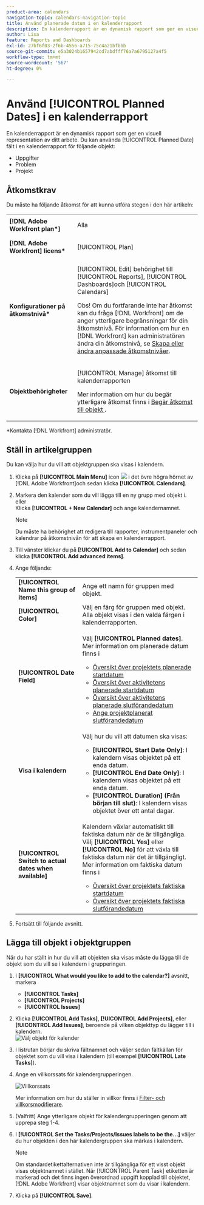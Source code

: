 ```yaml
---
product-area: calendars
navigation-topic: calendars-navigation-topic
title: Använd planerade datum i en kalenderrapport
description: En kalenderrapport är en dynamisk rapport som ger en visuell representation av ditt arbete. Du kan använda fältet Planerat datum i en kalenderrapport för uppgifter, utgåvor och projekt.
author: Lisa
feature: Reports and Dashboards
exl-id: 27bf6f03-2f6b-4556-a715-75c4a21bfbbb
source-git-commit: e5a3024b1657942cd7abdfff76a7a6795127a4f5
workflow-type: tm+mt
source-wordcount: '567'
ht-degree: 0%

---
```


# Använd [!UICONTROL Planned Dates] i en kalenderrapport

En kalenderrapport är en dynamisk rapport som ger en visuell representation av ditt arbete. Du kan använda [!UICONTROL Planned Date] fält i en kalenderrapport för följande objekt:

* Uppgifter
* Problem
* Projekt

## Åtkomstkrav

Du måste ha följande åtkomst för att kunna utföra stegen i den här artikeln:

<table style="table-layout:auto"> 
 <col> 
 </col> 
 <col> 
 </col> 
 <tbody> 
  <tr> 
   <td role="rowheader"><strong>[!DNL Adobe Workfront plan*]</strong></td> 
   <td> <p>Alla</p> </td> 
  </tr> 
  <tr> 
   <td role="rowheader"><strong>[!DNL Adobe Workfront] licens*</strong></td> 
   <td> <p>[!UICONTROL Plan] </p> </td> 
  </tr> 
  <tr> 
   <td role="rowheader"><strong>Konfigurationer på åtkomstnivå*</strong></td> 
   <td> <p>[!UICONTROL Edit] behörighet till [!UICONTROL Reports], [!UICONTROL Dashboards]och [!UICONTROL Calendars]</p> <p>Obs! Om du fortfarande inte har åtkomst kan du fråga [!DNL Workfront] om de anger ytterligare begränsningar för din åtkomstnivå. För information om hur en [!DNL Workfront] kan administratören ändra din åtkomstnivå, se <a href="../../../administration-and-setup/add-users/configure-and-grant-access/create-modify-access-levels.md" class="MCXref xref">Skapa eller ändra anpassade åtkomstnivåer</a>.</p> </td> 
  </tr> 
  <tr> 
   <td role="rowheader"><strong>Objektbehörigheter</strong></td> 
   <td> <p>[!UICONTROL Manage] åtkomst till kalenderrapporten</p> <p>Mer information om hur du begär ytterligare åtkomst finns i <a href="../../../workfront-basics/grant-and-request-access-to-objects/request-access.md" class="MCXref xref">Begär åtkomst till objekt </a>.</p> </td> 
  </tr> 
 </tbody> 
</table>

&#42;Kontakta [!DNL Workfront] administratör.

## Ställ in artikelgruppen

Du kan välja hur du vill att objektgruppen ska visas i kalendern.

1. Klicka på **[!UICONTROL Main Menu]** icon ![](assets/main-menu-icon.png) i det övre högra hörnet av [!DNL Adobe Workfront]och sedan klicka **[!UICONTROL Calendars]**.

1. Markera den kalender som du vill lägga till en ny grupp med objekt i.\
   eller\
   Klicka **[!UICONTROL + New Calendar]** och ange kalendernamnet.

   >[!NOTE]
   >
   >Du måste ha behörighet att redigera till rapporter, instrumentpaneler och kalendrar på åtkomstnivån för att skapa en kalenderrapport.

1. Till vänster klickar du på **[!UICONTROL Add to Calendar]** och sedan klicka **[!UICONTROL Add advanced items]**.

1. Ange följande:

   <table style="table-layout:auto">
    <col>
    <col>
    <tbody>
     <tr>
      <td role="rowheader"><strong>[!UICONTROL Name this group of items]</strong></td>
      <td>Ange ett namn för gruppen med objekt.</td>
     </tr>
     <tr>
      <td role="rowheader"><strong>[!UICONTROL Color]</strong></td>
      <td>Välj en färg för gruppen med objekt. Alla objekt visas i den valda färgen i kalenderrapporten.</td>
     </tr>
     <tr>
      <td role="rowheader"><strong>[!UICONTROL Date Field]</strong></td>
      <td><p>Välj <strong>[!UICONTROL Planned dates]</strong>. Mer information om planerade datum finns i </p>
       <ul>
        <li><a href="../../../manage-work/projects/planning-a-project/project-planned-start-date.md" class="MCXref xref">Översikt över projektets planerade startdatum</a></li>
        <li><a href="../../../manage-work/tasks/task-information/task-planned-start-date.md" class="MCXref xref">Översikt över aktivitetens planerade startdatum</a></li>
        <li><a href="../../../manage-work/tasks/task-information/task-planned-completion-date.md" class="MCXref xref">Översikt över aktivitetens planerade slutförandedatum</a></li>
        <li><a href="../../../manage-work/projects/planning-a-project/project-planned-completion-date.md" class="MCXref xref">Ange projektplanerat slutförandedatum</a><br></li>
       </ul></td>
     </tr>
     <tr>
      <td role="rowheader"><strong>Visa i kalendern</strong></td>
      <td><p>Välj hur du vill att datumen ska visas:</p>
       <ul>
        <li><strong>[!UICONTROL Start Date Only]</strong>: I kalendern visas objektet på ett enda datum.</li>
        <li><strong>[!UICONTROL End Date Only]</strong>: I kalendern visas objektet på ett enda datum.</li>
        <li><strong>[!UICONTROL Duration] (Från början till slut)</strong>: I kalendern visas objektet över ett antal dagar.</li>
       </ul></td>
     </tr>
     <tr data-mc-conditions="">
      <td role="rowheader"><strong>[!UICONTROL Switch to actual dates when available]</strong></td>
      <td><p>Kalendern växlar automatiskt till faktiska datum när de är tillgängliga. <br>Välj <strong>[!UICONTROL Yes]</strong> eller <strong>[!UICONTROL No]</strong> för att växla till faktiska datum när det är tillgängligt. Mer information om faktiska datum finns i</p>
       <ul>
        <li><a href="../../../manage-work/projects/planning-a-project/project-actual-start-date.md" class="MCXref xref">Översikt över projektets faktiska startdatum </a></li>
        <li><a href="../../../manage-work/projects/planning-a-project/project-actual-completion-date.md" class="MCXref xref">Översikt över projektets faktiska slutförandedatum </a></li>
       </ul></td>
     </tr>
    </tbody>
   </table>

1. Fortsätt till följande avsnitt.

## Lägga till objekt i objektgruppen

När du har ställt in hur du vill att objekten ska visas måste du lägga till de objekt som du vill se i kalendern i grupperingen.

1. I **[!UICONTROL What would you like to add to the calendar?]** avsnitt, markera

   * **[!UICONTROL Tasks]**
   * **[!UICONTROL Projects]**
   * **[!UICONTROL Issues]**

1. Klicka **[!UICONTROL Add Tasks]**, **[!UICONTROL Add Projects]**, eller **[!UICONTROL Add Issues]**, beroende på vilken objekttyp du lägger till i kalendern.\
   ![Välj objekt för kalender](assets/field-name.png)

1. I listrutan börjar du skriva fältnamnet och väljer sedan fältkällan för objektet som du vill visa i kalendern (till exempel **[!UICONTROL Late Tasks]**).
1. Ange en villkorssats för kalendergrupperingen.

   ![Villkorssats](assets/condition-statement-calendar.png)

   Mer information om hur du ställer in villkor finns i [Filter- och villkorsmodifierare](../../../reports-and-dashboards/reports/reporting-elements/filter-condition-modifiers.md).

1. (Valfritt) Ange ytterligare objekt för kalendergrupperingen genom att upprepa steg 1-4.
1. I **[!UICONTROL Set the Tasks/Projects/Issues labels to be the...]** väljer du hur objekten i den här kalendergruppen ska märkas i kalendern.

   >[!NOTE]
   >
   >Om standardetikettalternativen inte är tillgängliga för ett visst objekt visas objektnamnet i stället. När [!UICONTROL Parent Task] etiketten är markerad och det finns ingen överordnad uppgift kopplad till objektet, [!DNL Adobe Workfront] visar objektnamnet som du visar i kalendern.

1. Klicka på **[!UICONTROL Save]**.
